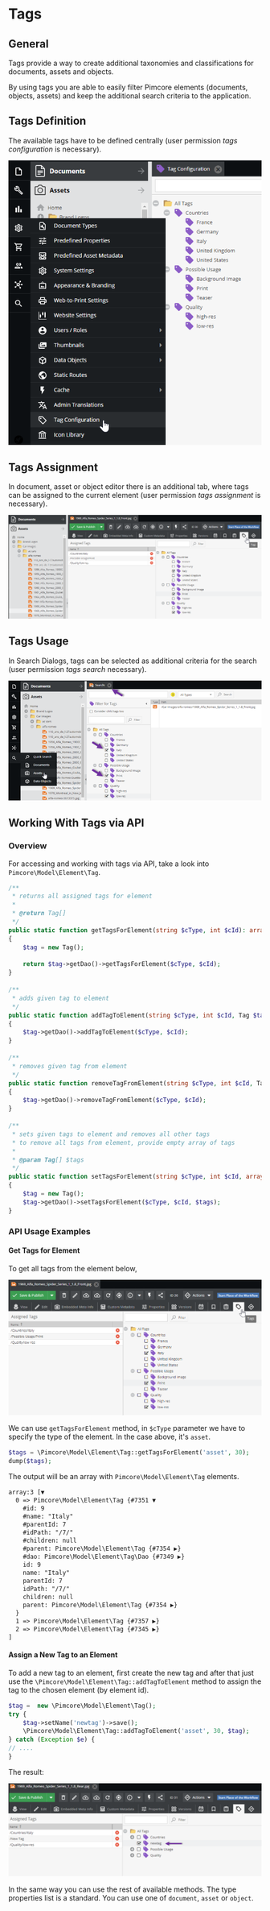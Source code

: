 # Tags

## General

Tags provide a way to create additional taxonomies and classifications for documents, assets and objects. 

By using tags you are able to easily filter Pimcore elements (documents, objects, assets) and keep the additional 
search criteria to the application.

## Tags Definition

The available tags have to be defined centrally (user permission *tags configuration* is necessary).
 
![Tags Pimcore menu](../img/tags_menu.png)

## Tags Assignment

In document, asset or object editor there is an additional tab, 
where tags can be assigned to the current element (user permission *tags assignment* is necessary).

![Tags assignment](../img/tags_assignment.png)

## Tags Usage

In Search Dialogs, tags can be selected as additional criteria for the search (user permission *tags search* necessary).

![Tags usage](../img/tags_filtering.png)

## Working With Tags via API

### Overview 

For accessing and working with tags via API, take a look into `Pimcore\Model\Element\Tag`.

```php
/**
 * returns all assigned tags for element
 *
 * @return Tag[]
 */
public static function getTagsForElement(string $cType, int $cId): array
{
    $tag = new Tag();

    return $tag->getDao()->getTagsForElement($cType, $cId);
}

/**
 * adds given tag to element
 */
public static function addTagToElement(string $cType, int $cId, Tag $tag): void
{
    $tag->getDao()->addTagToElement($cType, $cId);
}

/**
 * removes given tag from element
 */
public static function removeTagFromElement(string $cType, int $cId, Tag $tag): void
{
    $tag->getDao()->removeTagFromElement($cType, $cId);
}

/**
 * sets given tags to element and removes all other tags
 * to remove all tags from element, provide empty array of tags
 *
 * @param Tag[] $tags
 */
public static function setTagsForElement(string $cType, int $cId, array $tags): void
{
    $tag = new Tag();
    $tag->getDao()->setTagsForElement($cType, $cId, $tags);
}
```

### API Usage Examples

#### Get Tags for Element

To get all tags from the element below, 

![API for gettings tags for the shown demo asset.](../img/tags_api_get_tags.png)

We can use `getTagsForElement` method, in `$cType` parameter we have to specify the type of the element. 
In the case above, it's `asset`. 

```php
$tags = \Pimcore\Model\Element\Tag::getTagsForElement('asset', 30);
dump($tags);
```

The output will be an array with `Pimcore\Model\Element\Tag` elements.

```
array:3 [▼
  0 => Pimcore\Model\Element\Tag {#7351 ▼
    #id: 9
    #name: "Italy"
    #parentId: 7
    #idPath: "/7/"
    #children: null
    #parent: Pimcore\Model\Element\Tag {#7354 ▶}
    #dao: Pimcore\Model\Element\Tag\Dao {#7349 ▶}
    id: 9
    name: "Italy"
    parentId: 7
    idPath: "/7/"
    children: null
    parent: Pimcore\Model\Element\Tag {#7354 ▶}
  }
  1 => Pimcore\Model\Element\Tag {#7357 ▶}
  2 => Pimcore\Model\Element\Tag {#7345 ▶}
]  
```

#### Assign a New Tag to an Element

To add a new tag to an element, first create the new tag and after that just use the `\Pimcore\Model\Element\Tag::addTagToElement` 
method to assign the tag to the chosen element (by element id).

```php
$tag =  new \Pimcore\Model\Element\Tag();
try {
    $tag->setName('newtag')->save();
    \Pimcore\Model\Element\Tag::addTagToElement('asset', 30, $tag);
} catch (Exception $e) {
// ....
}

```

The result:

![Assign new tag by API](../img/tags_api_assign_new_element.png)

In the same way you can use the rest of available methods. 
The type properties list is a standard. You can use one of `document`, `asset` or `object`.
 
 

